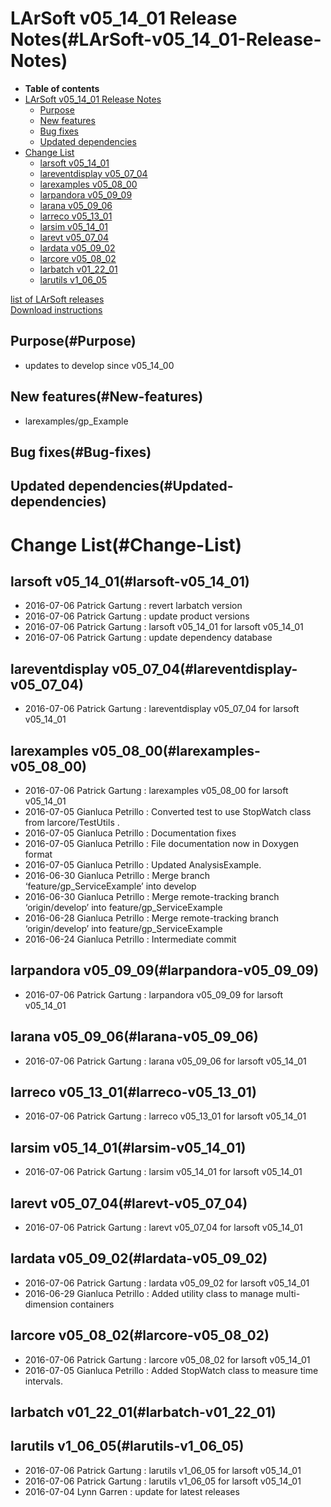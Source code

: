 LArSoft v05\_14\_01 Release Notes(#LArSoft-v05_14_01-Release-Notes)
======================================================================

-   **Table of contents**
-   [LArSoft v05\_14\_01 Release Notes](#LArSoft-v05_14_01-Release-Notes)
    -   [Purpose](#Purpose)
    -   [New features](#New-features)
    -   [Bug fixes](#Bug-fixes)
    -   [Updated dependencies](#Updated-dependencies)
-   [Change List](#Change-List)
    -   [larsoft v05\_14\_01](#larsoft-v05_14_01)
    -   [lareventdisplay v05\_07\_04](#lareventdisplay-v05_07_04)
    -   [larexamples v05\_08\_00](#larexamples-v05_08_00)
    -   [larpandora v05\_09\_09](#larpandora-v05_09_09)
    -   [larana v05\_09\_06](#larana-v05_09_06)
    -   [larreco v05\_13\_01](#larreco-v05_13_01)
    -   [larsim v05\_14\_01](#larsim-v05_14_01)
    -   [larevt v05\_07\_04](#larevt-v05_07_04)
    -   [lardata v05\_09\_02](#lardata-v05_09_02)
    -   [larcore v05\_08\_02](#larcore-v05_08_02)
    -   [larbatch v01\_22\_01](#larbatch-v01_22_01)
    -   [larutils v1\_06\_05](#larutils-v1_06_05)

[list of LArSoft releases](LArSoft_release_list)\
[Download instructions](http://scisoft.fnal.gov/scisoft/bundles/larsoft/v05_14_01/larsoft-v05_14_01.html)

Purpose(#Purpose)
--------------------

-   updates to develop since v05\_14\_00

New features(#New-features)
------------------------------

-   larexamples/gp\_Example

Bug fixes(#Bug-fixes)
------------------------

Updated dependencies(#Updated-dependencies)
----------------------------------------------

Change List(#Change-List)
============================

larsoft v05\_14\_01(#larsoft-v05_14_01)
------------------------------------------

-   2016-07-06 Patrick Gartung : revert larbatch version
-   2016-07-06 Patrick Gartung : update product versions
-   2016-07-06 Patrick Gartung : larsoft v05\_14\_01 for larsoft v05\_14\_01
-   2016-07-06 Patrick Gartung : update dependency database

lareventdisplay v05\_07\_04(#lareventdisplay-v05_07_04)
----------------------------------------------------------

-   2016-07-06 Patrick Gartung : lareventdisplay v05\_07\_04 for larsoft v05\_14\_01

larexamples v05\_08\_00(#larexamples-v05_08_00)
--------------------------------------------------

-   2016-07-06 Patrick Gartung : larexamples v05\_08\_00 for larsoft v05\_14\_01
-   2016-07-05 Gianluca Petrillo : Converted test to use StopWatch class from larcore/TestUtils .
-   2016-07-05 Gianluca Petrillo : Documentation fixes
-   2016-07-05 Gianluca Petrillo : File documentation now in Doxygen format
-   2016-07-05 Gianluca Petrillo : Updated AnalysisExample.
-   2016-06-30 Gianluca Petrillo : Merge branch ‘feature/gp\_ServiceExample’ into develop
-   2016-06-30 Gianluca Petrillo : Merge remote-tracking branch ‘origin/develop’ into feature/gp\_ServiceExample
-   2016-06-28 Gianluca Petrillo : Merge remote-tracking branch ‘origin/develop’ into feature/gp\_ServiceExample
-   2016-06-24 Gianluca Petrillo : Intermediate commit

larpandora v05\_09\_09(#larpandora-v05_09_09)
------------------------------------------------

-   2016-07-06 Patrick Gartung : larpandora v05\_09\_09 for larsoft v05\_14\_01

larana v05\_09\_06(#larana-v05_09_06)
----------------------------------------

-   2016-07-06 Patrick Gartung : larana v05\_09\_06 for larsoft v05\_14\_01

larreco v05\_13\_01(#larreco-v05_13_01)
------------------------------------------

-   2016-07-06 Patrick Gartung : larreco v05\_13\_01 for larsoft v05\_14\_01

larsim v05\_14\_01(#larsim-v05_14_01)
----------------------------------------

-   2016-07-06 Patrick Gartung : larsim v05\_14\_01 for larsoft v05\_14\_01

larevt v05\_07\_04(#larevt-v05_07_04)
----------------------------------------

-   2016-07-06 Patrick Gartung : larevt v05\_07\_04 for larsoft v05\_14\_01

lardata v05\_09\_02(#lardata-v05_09_02)
------------------------------------------

-   2016-07-06 Patrick Gartung : lardata v05\_09\_02 for larsoft v05\_14\_01
-   2016-06-29 Gianluca Petrillo : Added utility class to manage multi-dimension containers

larcore v05\_08\_02(#larcore-v05_08_02)
------------------------------------------

-   2016-07-06 Patrick Gartung : larcore v05\_08\_02 for larsoft v05\_14\_01
-   2016-07-05 Gianluca Petrillo : Added StopWatch class to measure time intervals.

larbatch v01\_22\_01(#larbatch-v01_22_01)
--------------------------------------------

larutils v1\_06\_05(#larutils-v1_06_05)
------------------------------------------

-   2016-07-06 Patrick Gartung : larutils v1\_06\_05 for larsoft v05\_14\_01
-   2016-07-06 Patrick Gartung : larutils v1\_06\_05 for larsoft v05\_14\_01
-   2016-07-04 Lynn Garren : update for latest releases
